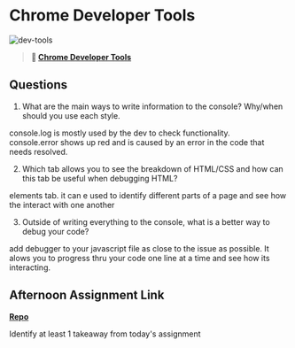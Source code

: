 # Chrome Developer Tools

![dev-tools](https://bcw.blob.core.windows.net/public/img/lesson-images/4571780153354770)

> **📖 [Chrome Developer Tools](https://codeworksacademy.com/fs-student-guide/resources/wk2/03-Chrome-Dev-Tools)**

## Questions

1. What are the main ways to write information to the console? Why/when should you use each style.

console.log is mostly used by the dev to check functionality.  
console.error shows up red and is caused by an error in the code that needs resolved.

2. Which tab allows you to see the breakdown of HTML/CSS and how can this tab be useful when debugging HTML?

elements tab.  it can e used to identify different parts of a page and see how the interact with one another

3. Outside of writing everything to the console, what is a better way to debug your code?

add debugger to your javascript file as close to the issue as possible.  It alows you to progress thru your code one line at a time and see how its interacting.

## Afternoon Assignment Link

**[Repo](https://andrewlarue.github.io/IceCreamParlor/)**

Identify at least 1 takeaway from today's assignment
